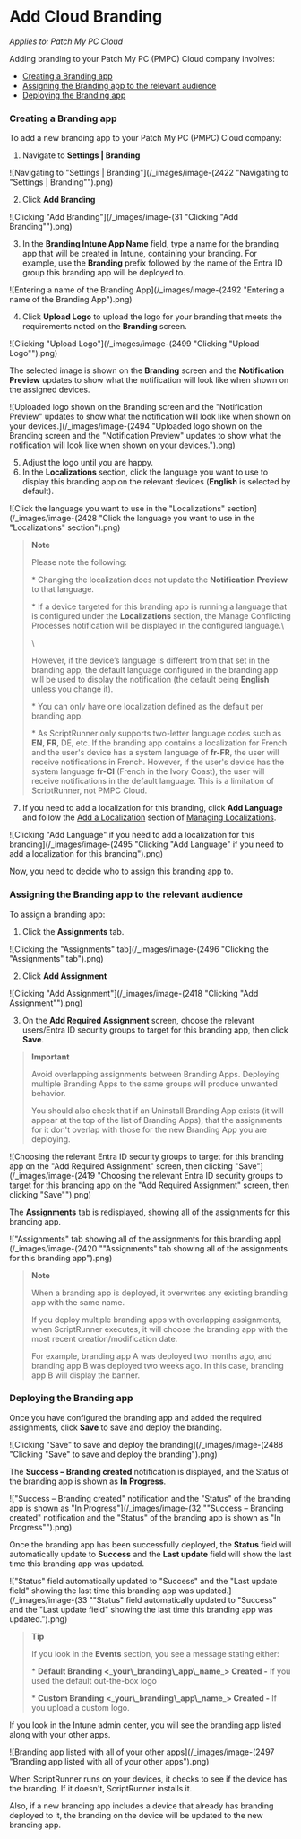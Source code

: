 # Add Cloud Branding

_Applies to: Patch My PC Cloud_

Adding branding to your Patch My PC (PMPC) Cloud company involves:

* [Creating a Branding app](add-cloud-branding.md#creating-a-branding-app)
* [Assigning the Branding app to the relevant audience](add-cloud-branding.md#assigning-the-branding-app-to-the-relevant-audience)
* [Deploying the Branding app](add-cloud-branding.md#deploying-the-branding-app)

### Creating a Branding app

To add a new branding app to your Patch My PC (PMPC) Cloud company:

1. Navigate to **Settings | Branding**

![Navigating to "Settings | Branding"](/_images/image-(2422 "Navigating to \"Settings | Branding\"").png)

2. Click **Add Branding**

![Clicking "Add Branding"](/_images/image-(31 "Clicking \"Add Branding\"").png)

3. In the **Branding Intune App Name** field, type a name for the branding app that will be created in Intune, containing your branding. For example, use the **Branding** prefix followed by the name of the Entra ID group this branding app will be deployed to.

![Entering a name of the Branding App](/_images/image-(2492 "Entering a name of the Branding App").png)

4. Click **Upload Logo** to upload the logo for your branding that meets the requirements noted on the **Branding** screen.

![Clicking "Upload Logo"](/_images/image-(2499 "Clicking \"Upload Logo\"").png)

The selected image is shown on the **Branding** screen and the **Notification Preview** updates to show what the notification will look like when shown on the assigned devices.

![Uploaded logo shown on the Branding screen and the "Notification Preview" updates to show what the notification will look like when shown on your devices.](/_images/image-(2494 "Uploaded logo shown on the Branding screen and the \"Notification Preview\" updates to show what the notification will look like when shown on your devices.").png)

5. Adjust the logo until you are happy.
6. In the **Localizations** section, click the language you want to use to display this branding app on the relevant devices (**English** is selected by default).

![Click the language you want to use in the "Localizations" section](/_images/image-(2428 "Click the language you want to use in the \"Localizations\" section").png)

> **Note**
>
> Please note the following:
>
> \* Changing the localization does not update the **Notification Preview** to that language.
>
> \* If a device targeted for this branding app is running a language that is configured under the **Localizations** section, the Manage Conflicting Processes notification will be displayed in the configured language.\\
>
> \\
>
> However, if the device’s language is different from that set in the branding app, the default language configured in the branding app will be used to display the notification (the default being **English** unless you change it).
>
> \* You can only have one localization defined as the default per branding app.
>
> \* As ScriptRunner only supports two-letter language codes such as **EN**, **FR**, DE, etc. If the branding app contains a localization for French and the user's device has a system language of **fr-FR**, the user will receive notifications in French. However, if the user's device has the system language **fr-CI** (French in the Ivory Coast), the user will receive notifications in the default language. This is a limitation of ScriptRunner, not PMPC Cloud.

7. If you need to add a localization for this branding, click **Add Language** and follow the [Add a Localization](manage-localizations-in-cloud.md#add-a-localization) section of [Managing Localizations](manage-localizations-in-cloud.md).

![Clicking "Add Language" if you need to add a localization for this branding](/_images/image-(2495 "Clicking \"Add Language\" if you need to add a localization for this branding").png)

Now, you need to decide who to assign this branding app to.

### Assigning the Branding app to the relevant audience

To assign a branding app:

1. Click the **Assignments** tab.

![Clicking the "Assignments" tab](/_images/image-(2496 "Clicking the \"Assignments\" tab").png)

2. Click **Add Assignment**

![Clicking "Add Assignment"](/_images/image-(2418 "Clicking \"Add Assignment\"").png)

3. On the **Add Required Assignment** screen, choose the relevant users/Entra ID security groups to target for this branding app, then click **Save**.

> **Important**
>
> Avoid overlapping assignments between Branding Apps. Deploying multiple Branding Apps to the same groups will produce unwanted behavior.
>
> You should also check that if an Uninstall Branding App exists (it will appear at the top of the list of Branding Apps), that the assignments for it don't overlap with those for the new Branding App you are deploying.

![Choosing the relevant Entra ID security groups to target for this branding app on the "Add Required Assignment" screen, then clicking "Save"](/_images/image-(2419 "Choosing the relevant Entra ID security groups to target for this branding app on the \"Add Required Assignment\" screen, then clicking \"Save\"").png)

The **Assignments** tab is redisplayed, showing all of the assignments for this branding app.

!["Assignments" tab showing all of the assignments for this branding app](/_images/image-(2420 "\"Assignments\" tab showing all of the assignments for this branding app").png)

> **Note**
>
> When a branding app is deployed, it overwrites any existing branding app with the same name.
>
> If you deploy multiple branding apps with overlapping assignments, when ScriptRunner executes, it will choose the branding app with the most recent creation/modification date.
>
> For example, branding app A was deployed two months ago, and branding app B was deployed two weeks ago. In this case, branding app B will display the banner.

### Deploying the Branding app

Once you have configured the branding app and added the required assignments, click **Save** to save and deploy the branding.

![Clicking "Save" to save and deploy the branding](/_images/image-(2488 "Clicking \"Save\" to save and deploy the branding").png)

The **Success – Branding created** notification is displayed, and the Status of the branding app is shown as **In Progress**.

!["Success – Branding created" notification and the "Status" of the branding app is shown as "In Progress"](/_images/image-(32 "\"Success – Branding created\" notification and the \"Status\" of the branding app is shown as \"In Progress\"").png)

Once the branding app has been successfully deployed, the **Status** field will automatically update to **Success** and the **Last update** field will show the last time this branding app was updated.

!["Status" field automatically updated to "Success" and the "Last update field"  showing the last time this branding app was updated.](/_images/image-(33 "\"Status\" field automatically updated to \"Success\" and the \"Last update field\"  showing the last time this branding app was updated.").png)

> **Tip**
>
> If you look in the **Events** section, you see a message stating either:
>
> \* **Default Branding <**\_**your\\\_branding\\\_app\\\_name**\_**> Created -** If you used the default out-the-box logo
>
> \* **Custom Branding <**\_**your\\\_branding\\\_app\\\_name**\_**> Created -** If you upload a custom logo.

If you look in the Intune admin center, you will see the branding app listed along with your other apps.

![Branding app listed with all of your other apps](/_images/image-(2497 "Branding app listed with all of your other apps").png)

When ScriptRunner runs on your devices, it checks to see if the device has the branding. If it doesn't, ScriptRunner installs it.

Also, if a new branding app includes a device that already has branding deployed to it, the branding on the device will be updated to the new branding app.